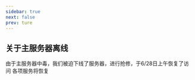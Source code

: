 ```yaml
---
sidebar: true
next: false
prev: ture
---  
```


## 关于主服务器离线

由于主服务器中毒，我们被迫下线了服务器，进行抢修，于6/28日上午恢复了访问
各项服务将恢复
